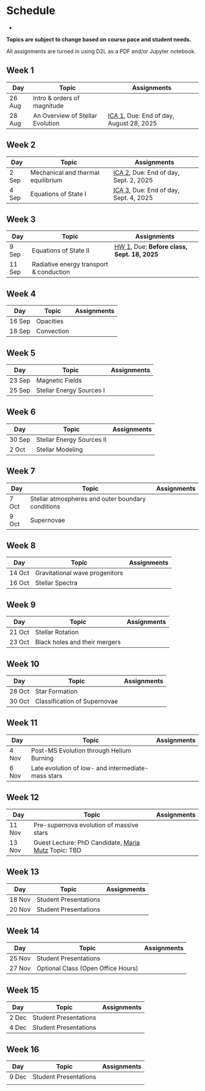 # Schedule
-

**Topics are subject to change based on course pace and student needs.**

All assignments are turned in using D2L as a PDF and/or Jupyter notebook.

## Week 1

| Day    | Topic                                                | Assignments                                                      |
| ------ | ---------------------------------------------------- | ---------------------------------------------------------------- |
| 26 Aug | Intro & orders of magnitude                          |                                                                  |
| 28 Aug | An Overview of Stellar Evolution                     | [ICA 1](assignments/ica1.ipynb), Due: End of day, August 28, 2025|
        

## Week 2

| Day    | Topic                                                | Assignments                                                      |
| ------ | ---------------------------------------------------- | ---------------------------------------------------------------- |
| 2 Sep  | Mechanical and thermal equilibrium                   | [ICA 2](assignments/ica2.ipynb), Due: End of day, Sept. 2, 2025  |
| 4 Sep  | Equations of State I                                 | [ICA 3](assignments/ica3.ipynb), Due: End of day, Sept. 4, 2025  |

## Week 3

| Day    | Topic                                                | Assignments                                                      |
| ------ | ---------------------------------------------------- | ---------------------------------------------------------------- |
| 9 Sep  | Equations of State II                                | [HW 1](assignments/hw1.md), Due: **Before class, Sept. 18, 2025**|
| 11 Sep | Radiative energy transport & conduction              |                                                                  |


## Week 4

| Day    | Topic                                                | Assignments                                                      |
| ------ | ---------------------------------------------------- | ---------------------------------------------------------------- |
| 16 Sep | Opacities                                            |                                                                  |
| 18 Sep | Convection                                           |                                                                  |


## Week 5

| Day    | Topic                                                | Assignments                                                      |
| ------ | ---------------------------------------------------- | ---------------------------------------------------------------- |
| 23 Sep | Magnetic Fields                                      |                                                                  |
| 25 Sep | Stellar Energy Sources I                             |                                                                  |

## Week 6

| Day    | Topic                                                | Assignments                                                      |
| ------ | ---------------------------------------------------- | ---------------------------------------------------------------- |
| 30 Sep | Stellar Energy Sources II                            |                                                                  |
| 2 Oct  | Stellar Modeling                                     |                                                                  |

## Week 7

| Day    | Topic                                                | Assignments                                                      |
| ------ | ---------------------------------------------------- | ---------------------------------------------------------------- |
| 7 Oct  | Stellar atmospheres and outer boundary conditions    |                                                                  |
| 9 Oct  | Supernovae                                           |                                                                  |

## Week 8

| Day    | Topic                                                | Assignments                                                      |
| ------ | ---------------------------------------------------- | ---------------------------------------------------------------- |
| 14 Oct | Gravitational wave progenitors                       |                                                                  |
| 16 Oct | Stellar Spectra                                      |                                                                  |

## Week 9

| Day    | Topic                                                | Assignments                                                      |
| ------ | ---------------------------------------------------- | ---------------------------------------------------------------- |
| 21 Oct | Stellar Rotation                                     |                                                                  |
| 23 Oct | Black holes and their mergers                        |                                                                  |

## Week 10

| Day    | Topic                                                | Assignments                                                      |
| ------ | ---------------------------------------------------- | ---------------------------------------------------------------- |
| 28 Oct | Star Formation                                       |                                                                  |
| 30 Oct | Classification of Supernovae                         |                                                                  |

## Week 11

| Day    | Topic                                                | Assignments                                                      |
| ------ | ---------------------------------------------------- | ---------------------------------------------------------------- |
| 4 Nov  | Post-MS Evolution through Helium Burning             |                                                                  |
| 6 Nov  | Late evolution of low- and intermediate-mass stars   |                                                                  |


## Week 12

| Day    | Topic                                                | Assignments                                                      |
| ------ | ---------------------------------------------------- | ---------------------------------------------------------------- |
| 11 Nov | Pre-supernova evolution of massive stars             |                                                                  |
| 13 Nov | Guest Lecture: PhD Candidate, [Maria Mutz](https://w3.physics.arizona.edu/person/maria-mutz) Topic: TBD |                                                                  |

## Week 13

| Day    | Topic                                                | Assignments                                                      |
| ------ | ---------------------------------------------------- | ---------------------------------------------------------------- |
| 18 Nov | Student Presentations                                |                                                                  |
| 20 Nov | Student Presentations                                |                                                                  |

## Week 14

| Day    | Topic                                                | Assignments                                                      |
| ------ | ---------------------------------------------------- | ---------------------------------------------------------------- |
| 25 Nov | Student Presentations                                |                                                                  |
| 27 Nov | Optional Class (Open Office Hours)                   |                                                                  |

## Week 15

| Day    | Topic                                                | Assignments                                                      |
| ------ | ---------------------------------------------------- | ---------------------------------------------------------------- |
| 2 Dec  | Student Presentations                                |                                                                  |
| 4 Dec  | Student Presentations                                |                                                                  |

## Week 16

| Day    | Topic                                                | Assignments                                                      |
| ------ | ---------------------------------------------------- | ---------------------------------------------------------------- |
| 9 Dec  | Student Presentations                                |                                                                  |
|        |                                                      |                                                                  |

